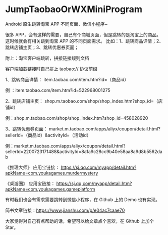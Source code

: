 # JumpTaobaoOrWXMiniProgram
Android 原生跳转淘宝 APP 不同页面、微信小程序~

很多 APP，会有这样的需要，自己有个商城页面，但是跳转的是淘宝上的商品。这时候就会有相关跳到淘宝 APP 的不同页面需求。
比如：1、跳转商品详情；2、跳转店铺主页；3、跳转优惠券页面；

附上：淘宝客户端跳转，拼接链接规则文档

客户端加载链接时自己拼上 taobao:// 协议前缀

1、跳转商品详情：
item.taobao.com/item.htm?id=（商品id）

例 ：item.taobao.com/item.htm?id=522968001275

2、跳转店铺主页：
shop.m.taobao.com/shop/shop_index.htm?shop_id=（店铺id）

例：shop.m.taobao.com/shop/shop_index.htm?shop_id=458028920

3、跳转优惠券页面：
market.m.taobao.com/apps/aliyx/coupon/detail.html?sellerId=（商品id）&activityId=（活动id）

例：market.m.taobao.com/apps/aliyx/coupon/detail.html?sellerId=2200723171488&activityId=8a1a9c28cc9b40e58aa8a9d8b5562dab

《推理大师》
应用宝链接：
https://sj.qq.com/myapp/detail.htm?apkName=com.youkagames.murdermystery

《桌游圈》
应用宝链接：
https://sj.qq.com/myapp/detail.htm?apkName=com.youkagames.gameplatform

有时我们也会有需求需要跳转到微信小程序，在 Github 上的 Demo 也有实现。

简书文章链接：https://www.jianshu.com/p/e04ac7caae70

大家觉得对自己有点帮助的话，希望可以给文章点个喜欢，在 Github 上加个 Star。
